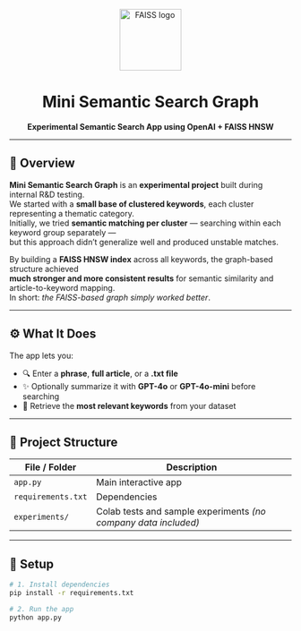 <p align="center">
  <img src="https://raw.githubusercontent.com/github/explore/main/topics/faiss/faiss.png" alt="FAISS logo" width="110"/>
  <h1 align="center">Mini Semantic Search Graph</h1>
  <p align="center"><b>Experimental Semantic Search App using OpenAI + FAISS HNSW</b></p>
</p>

---

## 🧠 Overview

**Mini Semantic Search Graph** is an **experimental project** built during internal R&D testing.  
We started with a **small base of clustered keywords**, each cluster representing a thematic category.  
Initially, we tried **semantic matching per cluster** — searching within each keyword group separately —  
but this approach didn’t generalize well and produced unstable matches.  

By building a **FAISS HNSW index** across all keywords, the graph-based structure achieved  
**much stronger and more consistent results** for semantic similarity and article-to-keyword mapping.  
In short: *the FAISS-based graph simply worked better*.

---

## ⚙️ What It Does

The app lets you:
- 🔍 Enter a **phrase**, **full article**, or a **.txt file**
- ✨ Optionally summarize it with **GPT-4o** or **GPT-4o-mini** before searching
- 🧾 Retrieve the **most relevant keywords** from your dataset

---

## 📁 Project Structure

| File / Folder | Description |
|----------------|-------------|
| `app.py` | Main interactive app |
| `requirements.txt` | Dependencies |
| `experiments/` | Colab tests and sample experiments *(no company data included)* |

---

## 🚀 Setup

```bash
# 1. Install dependencies
pip install -r requirements.txt

# 2. Run the app
python app.py
